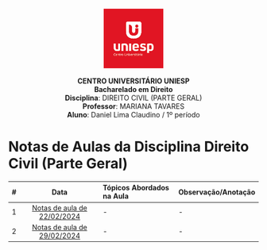 <div align="center">

<p align="center"><img height="120" src="../../../figuras/LOGO_UNIESP.png"> </p>

<p align="center"><b>CENTRO UNIVERSITÁRIO UNIESP</b><br>
<b>Bacharelado em Direito</b><br>
<b>Disciplina</b>: DIREITO CIVIL (PARTE GERAL)<br>
<b>Professor</b>: MARIANA TAVARES<br>
<b>Aluno</b>: Daniel Lima Claudino / 1º período<br>
 </p>
</div>

# Notas de Aulas da Disciplina Direito Civil (Parte Geral)

|#|Data|Tópicos Abordados na Aula|Observação/Anotação|
|:---:|:---:|:---|:---|
|1|[Notas de aula de 22/02/2024](./notas-de-aula-2024-02-22.md)|-|-|
|2|[Notas de aula de 29/02/2024](./notas-de-aula-2024-02-29.md)|-|-|
